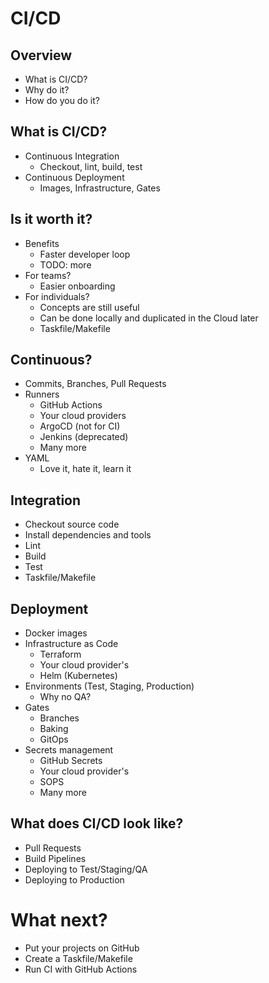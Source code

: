 # CI/CD

## Overview
* What is CI/CD?
* Why do it?
* How do you do it?

## What is CI/CD?
* Continuous Integration
  * Checkout, lint, build, test
* Continuous Deployment
  * Images, Infrastructure, Gates

## Is it worth it?
* Benefits
  * Faster developer loop
  * TODO: more
* For teams?
  * Easier onboarding
* For individuals?
  * Concepts are still useful
  * Can be done locally and duplicated in the Cloud later
  * Taskfile/Makefile

## Continuous?
* Commits, Branches, Pull Requests
* Runners
  * GitHub Actions
  * Your cloud providers
  * ArgoCD (not for CI)
  * Jenkins (deprecated)
  * Many more
* YAML
  * Love it, hate it, learn it

## Integration
* Checkout source code
* Install dependencies and tools
* Lint
* Build
* Test
* Taskfile/Makefile

## Deployment 
* Docker images
* Infrastructure as Code
  * Terraform 
  * Your cloud provider's
  * Helm (Kubernetes)
* Environments (Test, Staging, Production)
  * Why no QA?
* Gates
  * Branches
  * Baking
  * GitOps
* Secrets management
  * GitHub Secrets
  * Your cloud provider's
  * SOPS
  * Many more

## What does CI/CD look like?
* Pull Requests
* Build Pipelines
* Deploying to Test/Staging/QA
* Deploying to Production

# What next?
* Put your projects on GitHub
* Create a Taskfile/Makefile
* Run CI with GitHub Actions
